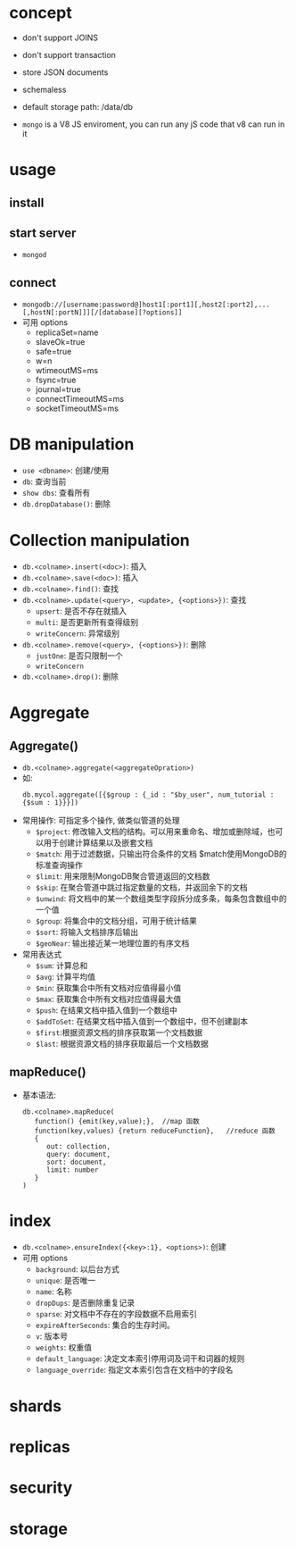 # concept
- don't support JOINS
- don't support transaction
- store JSON documents
- schemaless

- default storage path: /data/db
- `mongo` is a V8 JS enviroment, you can run any jS code that v8 can run in it

# usage

## install

## start server
- `mongod`

## connect

- `mongodb://[username:password@]host1[:port1][,host2[:port2],...[,hostN[:portN]]][/[database][?options]]`
- 可用 options
    + replicaSet=name
    + slaveOk=true
    + safe=true
    + w=n
    + wtimeoutMS=ms
    + fsync=true
    + journal=true
    + connectTimeoutMS=ms
    + socketTimeoutMS=ms

# DB manipulation
- `use <dbname>`: 创建/使用 
- `db`: 查询当前
- `show dbs`: 查看所有
- `db.dropDatabase()`: 删除

# Collection manipulation
- `db.<colname>.insert(<doc>)`: 插入 
- `db.<colname>.save(<doc>)`: 插入 
- `db.<colname>.find()`: 查找 
- `db.<colname>.update(<query>, <update>, {<options>})`: 查找
    + `upsert`: 是否不存在就插入
    + `multi`: 是否更新所有查得级别
    + `writeConcern`: 异常级别 
- `db.<colname>.remove(<query>, {<options>})`: 删除 
    + `justOne`: 是否只限制一个
    + `writeConcern`
- `db.<colname>.drop()`: 删除

# Aggregate

## Aggregate()

- `db.<colname>.aggregate(<aggregateOpration>)`
- 如: 
    ```
    db.mycol.aggregate([{$group : {_id : "$by_user", num_tutorial : {$sum : 1}}}])
    ```
- 常用操作: 可指定多个操作, 做类似管道的处理
    + `$project`: 修改输入文档的结构。可以用来重命名、增加或删除域，也可以用于创建计算结果以及嵌套文档 
    + `$match`: 用于过滤数据，只输出符合条件的文档 $match使用MongoDB的标准查询操作 
    + `$limit`: 用来限制MongoDB聚合管道返回的文档数 
    + `$skip`: 在聚合管道中跳过指定数量的文档，并返回余下的文档 
    + `$unwind`: 将文档中的某一个数组类型字段拆分成多条，每条包含数组中的一个值 
    + `$group`: 将集合中的文档分组，可用于统计结果 
    + `$sort`: 将输入文档排序后输出 
    + `$geoNear`: 输出接近某一地理位置的有序文档 
- 常用表达式
    + `$sum`:  计算总和
    + `$avg`:  计算平均值
    + `$min`:  获取集合中所有文档对应值得最小值
    + `$max`:  获取集合中所有文档对应值得最大值
    + `$push`: 在结果文档中插入值到一个数组中
    + `$addToSet`: 在结果文档中插入值到一个数组中，但不创建副本
    + `$first`:根据资源文档的排序获取第一个文档数据
    + `$last`: 根据资源文档的排序获取最后一个文档数据

## mapReduce()
- 基本语法:
    ```
    db.<colname>.mapReduce(
       function() {emit(key,value);},  //map 函数
       function(key,values) {return reduceFunction},   //reduce 函数
       {
          out: collection,
          query: document,
          sort: document,
          limit: number
       }
    )
    ```

# index
- `db.<colname>.ensureIndex({<key>:1}, <options>)`: 创建
- 可用 options
    + `background`: 以后台方式
    + `unique`: 是否唯一
    + `name`:  名称
    + `dropDups`: 是否删除重复记录
    + `sparse`: 对文档中不存在的字段数据不启用索引
    + `expireAfterSeconds`: 集合的生存时间。
    + `v`: 版本号
    + `weights`: 权重值
    + `default_language`: 决定文本索引停用词及词干和词器的规则
    + `language_override`:  指定文本索引包含在文档中的字段名

# shards
# replicas
# security
# storage